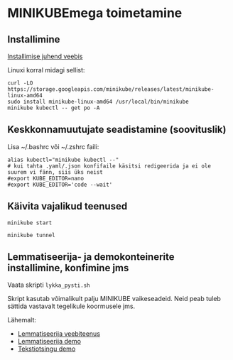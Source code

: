 # MINIKUBEmega toimetamine

## Installimine

[Installimise juhend veebis](https://minikube.sigs.k8s.io/docs/start/)

Linuxi korral midagi sellist:

```cmdline
curl -LO https://storage.googleapis.com/minikube/releases/latest/minikube-linux-amd64
sudo install minikube-linux-amd64 /usr/local/bin/minikube
minikube kubectl -- get po -A
```

## Keskkonnamuutujate seadistamine (soovituslik)

Lisa ~/.bashrc või ~/.zshrc faili:

```
alias kubectl="minikube kubectl --"
# kui tahta .yaml/.json konfifaile käsitsi redigeerida ja ei ole suurem vi fänn, siis üks neist
#export KUBE_EDITOR=nano
#export KUBE_EDITOR='code --wait'
```

## Käivita vajalikud teenused

```cmdline
minikube start
```

```cmdline
minikube tunnel
```

## Lemmatiseerija- ja demokonteinerite installimine, konfimine jms

Vaata skripti ```lykka_pysti.sh```

Skript kasutab võimalikult palju MINIKUBE vaikeseadeid. Neid peab tuleb sättida vastavalt tegelikule koormusele jms.

Lähemalt:
* [Lemmatiseerija veebiteenus](https://github.com/estnltk/smart-search/blob/main/lemmatiseerija/README.md)
* [Lemmatiseerija demo](https://github.com/estnltk/smart-search/blob/main/demo_lemmatiseerija/README.md)
* [Tekstiotsingu demo](https://github.com/estnltk/smart-search/blob/main/demo_otsing/veebileht/README.md)
